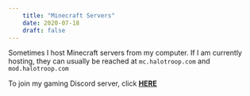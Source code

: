 ```yaml
---
    title: "Minecraft Servers"
    date: 2020-07-18
    draft: false
---
```


Sometimes I host Minecraft servers from my computer.
If I am currently hosting, they can usually be reached at `mc.halotroop.com` and `mod.halotroop.com`

To join my gaming Discord server, click **[HERE](https://halotroop.com/smpdiscord.html)**